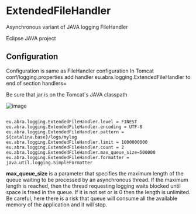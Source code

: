 # ExtendedFileHandler
Asynchronous variant of JAVA logging FileHandler

Eclipse JAVA project

## Configuration
Configuration is same as FileHandler configuration
In Tomcat conf/logging.properties add handler eu.abra.logging.ExtendedFileHandler to end of section handlers=

Be sure that jar is on the Tomcat`s JAVA classpath 

![image](https://github.com/KarelHaruda/ExtendedFileHandler/assets/19901055/06929b21-955e-40bb-ba57-223b443d7d3d)

<code>
eu.abra.logging.ExtendedFileHandler.level = FINEST
eu.abra.logging.ExtendedFileHandler.encoding = UTF-8
eu.abra.logging.ExtendedFileHandler.pattern = ${catalina.base}/logs/mylog
eu.abra.logging.ExtendedFileHandler.limit = 1000000000
eu.abra.logging.ExtendedFileHandler.count = 2
eu.abra.logging.ExtendedFileHandler.max_queue_size=500000
eu.abra.logging.ExtendedFileHandler.formatter = java.util.logging.SimpleFormatter
</code>


**max_queue_size** 
is a parameter that specifies the maximum length of the queue waiting to be processed by an asynchronous thread. If the maximum length is reached, then the thread requesting logging waits blocked until space is freed in the queue. If it is not set or is 0 then the length is unlimited. Be careful, here there is a risk that queue will consume all the available memory of the application and it will stop.

